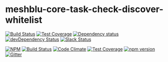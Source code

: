 # meshblu-core-task-check-discover-whitelist

[![Build Status](https://travis-ci.org/octoblu/meshblu-core-task-check-discover-whitelist.svg?branch=master)](https://travis-ci.org/octoblu/meshblu-core-task-check-discover-whitelist)
[![Test Coverage](https://codecov.io/gh/octoblu/meshblu-core-task-check-discover-whitelist/branch/master/graph/badge.svg)](https://codecov.io/gh/octoblu/meshblu-core-task-check-discover-whitelist)
[![Dependency status](http://img.shields.io/david/octoblu/meshblu-core-task-check-discover-whitelist.svg?style=flat)](https://david-dm.org/octoblu/meshblu-core-task-check-discover-whitelist)
[![devDependency Status](http://img.shields.io/david/dev/octoblu/meshblu-core-task-check-discover-whitelist.svg?style=flat)](https://david-dm.org/octoblu/meshblu-core-task-check-discover-whitelist#info=devDependencies)
[![Slack Status](http://community-slack.octoblu.com/badge.svg)](http://community-slack.octoblu.com)

[![NPM](https://nodei.co/npm/meshblu-core-task-check-discover-whitelist.svg?style=flat)](https://npmjs.org/package/meshblu-core-task-check-discover-whitelist)
[![Build Status](https://travis-ci.org/octoblu/meshblu-core-task-check-discover-whitelist.svg?branch=master)](https://travis-ci.org/octoblu/meshblu-core-task-check-discover-whitelist)
[![Code Climate](https://codeclimate.com/github/octoblu/meshblu-core-task-check-discover-whitelist/badges/gpa.svg)](https://codeclimate.com/github/octoblu/meshblu-core-task-check-discover-whitelist)
[![Test Coverage](https://codeclimate.com/github/octoblu/meshblu-core-task-check-discover-whitelist/badges/coverage.svg)](https://codeclimate.com/github/octoblu/meshblu-core-task-check-discover-whitelist)
[![npm version](https://badge.fury.io/js/meshblu-core-task-check-discover-whitelist.svg)](http://badge.fury.io/js/meshblu-core-task-check-discover-whitelist)
[![Gitter](https://badges.gitter.im/octoblu/help.svg)](https://gitter.im/octoblu/help)
